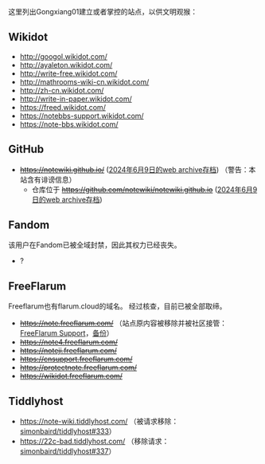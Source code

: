 这里列出Gongxiang01建立或者掌控的站点，以供文明观猴：

## Wikidot
- http://googol.wikidot.com/
- http://ayaleton.wikidot.com/
- http://write-free.wikidot.com/
- http://mathrooms-wiki-cn.wikidot.com/
- http://zh-cn.wikidot.com/
- http://write-in-paper.wikidot.com/
- https://freed.wikidot.com/
- https://notebbs-support.wikidot.com/
- https://note-bbs.wikidot.com/

## GitHub
- ~~https://notewiki.github.io/~~ ([2024年6月9日的web archive存档](https://web.archive.org/web/20240609235531/https://notewiki.github.io/)) （警告：本站含有诽谤信息）
  - 仓库位于 ~~https://github.com/notewiki/notewiki.github.io~~ ([2024年6月9日的web archive存档](https://web.archive.org/web/20240609235439/https://github.com/notewiki/notewiki.github.io))

## Fandom
该用户在Fandom已被全域封禁，因此其权力已经丧失。
- ?

## FreeFlarum
Freeflarum也有flarum.cloud的域名。
经过核查，目前已被全部取缔。
- ~~https://note.freeflarum.com/~~ （站点原内容被移除并被社区接管：[FreeFlarum Support](https://support.freeflarum.com/d/216/6)，[备份](http://47.116.189.137:8080/notebbs.dynv6.net/)）
- ~~https://note4.freeflarum.com/~~
- ~~https://noteji.freeflarum.com/~~
- ~~https://cnsupport.freeflarum.com/~~
- ~~https://protectnote.freeflarum.com/~~
- ~~https://wikidot.freeflarum.com/~~

## Tiddlyhost
- https://note-wiki.tiddlyhost.com/ （被请求移除：[simonbaird/tiddlyhost#333](https://github.com/simonbaird/tiddlyhost/issues/333)）
- https://22c-bad.tiddlyhost.com/ （移除请求：[simonbaird/tiddlyhost#337](https://github.com/simonbaird/tiddlyhost/issues/337)）

